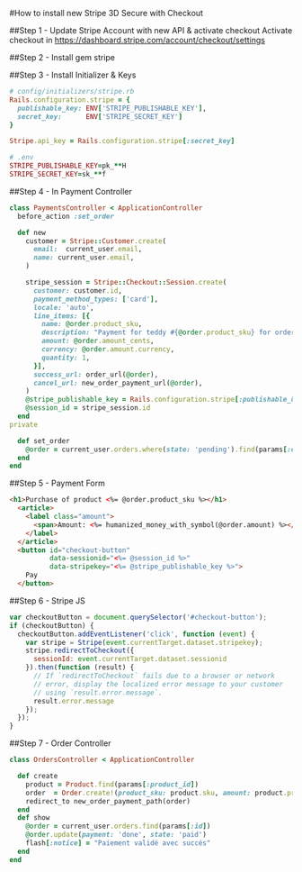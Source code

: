 #How to install new Stripe 3D Secure with Checkout

##Step 1 - Update Stripe Account with new API & activate checkout
Activate checkout in https://dashboard.stripe.com/account/checkout/settings

##Step 2 - Install gem stripe

##Step 3 - Install Initializer & Keys
```ruby
# config/initializers/stripe.rb
Rails.configuration.stripe = {
  publishable_key: ENV['STRIPE_PUBLISHABLE_KEY'],
  secret_key:      ENV['STRIPE_SECRET_KEY']
}

Stripe.api_key = Rails.configuration.stripe[:secret_key]
```

```ruby
# .env
STRIPE_PUBLISHABLE_KEY=pk_**H
STRIPE_SECRET_KEY=sk_**f
```

##Step 4 - In Payment Controller
```ruby
class PaymentsController < ApplicationController
  before_action :set_order

  def new
    customer = Stripe::Customer.create(
      email:  current_user.email,
      name: current_user.email,
    )

    stripe_session = Stripe::Checkout::Session.create(
      customer: customer.id,
      payment_method_types: ['card'],
      locale: 'auto',
      line_items: [{
        name: @order.product_sku,
        description: "Payment for teddy #{@order.product_sku} for order #{@order.id}",
        amount: @order.amount_cents,
        currency: @order.amount.currency,
        quantity: 1,
      }],
      success_url: order_url(@order),
      cancel_url: new_order_payment_url(@order),
    )
    @stripe_publishable_key = Rails.configuration.stripe[:publishable_key]
    @session_id = stripe_session.id
  end
private

  def set_order
    @order = current_user.orders.where(state: 'pending').find(params[:order_id])
  end
end

```

##Step 5 - Payment Form
```html
<h1>Purchase of product <%= @order.product_sku %></h1>
  <article>
    <label class="amount">
      <span>Amount: <%= humanized_money_with_symbol(@order.amount) %></span>
    </label>
  </article>
  <button id="checkout-button"
          data-sessionid="<%= @session_id %>"
          data-stripekey="<%= @stripe_publishable_key %>">
    Pay
  </button>
```


##Step 6 - Stripe JS
```javascript
var checkoutButton = document.querySelector('#checkout-button');
if (checkoutButton) {
  checkoutButton.addEventListener('click', function (event) {
    var stripe = Stripe(event.currentTarget.dataset.stripekey);
    stripe.redirectToCheckout({
      sessionId: event.currentTarget.dataset.sessionid
    }).then(function (result) {
      // If `redirectToCheckout` fails due to a browser or network
      // error, display the localized error message to your customer
      // using `result.error.message`.
      result.error.message
    });
  });
}
```

##Step 7 - Order Controller
```ruby
class OrdersController < ApplicationController

  def create
    product = Product.find(params[:product_id])
    order  = Order.create!(product_sku: product.sku, amount: product.price, state: 'pending', user: current_user)
    redirect_to new_order_payment_path(order)
  end
  def show
    @order = current_user.orders.find(params[:id])
    @order.update(payment: 'done', state: 'paid')
    flash[:notice] = "Paiement validé avec succés"
  end
end
```

